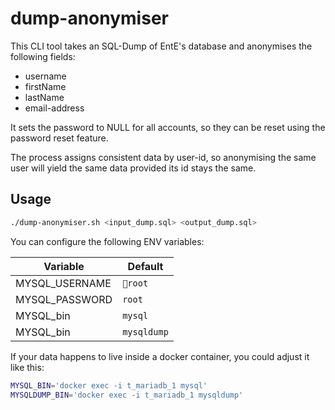 # dump-anonymiser

This CLI tool takes an SQL-Dump of EntE's database and anonymises the following fields:

- username
- firstName
- lastName
- email-address

It sets the password to NULL for all accounts, so they can be reset using the password reset feature.

The process assigns consistent data by user-id, so anonymising the same user will yield the same data provided its id stays the same.

## Usage

```sh
./dump-anonymiser.sh <input_dump.sql> <output_dump.sql>
```

You can configure the following ENV variables:

| Variable       | Default     |
| -------------- | ----------- |
| MYSQL_USERNAME | `root`      |
| MYSQL_PASSWORD | `root`      |
| MYSQL_bin      | `mysql`     |
| MYSQL_bin      | `mysqldump` |

If your data happens to live inside a docker container, you could adjust it like this:

```sh
MYSQL_BIN='docker exec -i t_mariadb_1 mysql'
MYSQLDUMP_BIN='docker exec -i t_mariadb_1 mysqldump'
```
